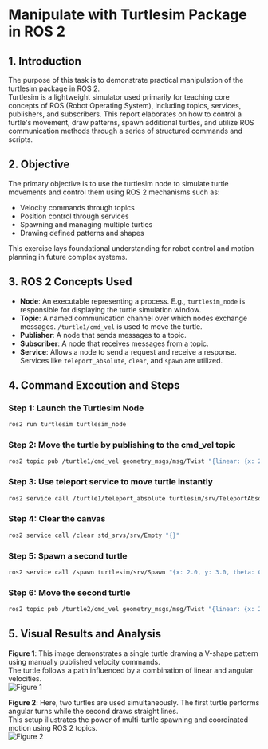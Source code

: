 
#  Manipulate with Turtlesim Package in ROS 2

## 1. Introduction
The purpose of this task is to demonstrate practical manipulation of the turtlesim package in ROS 2.  
Turtlesim is a lightweight simulator used primarily for teaching core concepts of ROS (Robot Operating System), including topics, services, publishers, and subscribers. This report elaborates on how to control a turtle's movement, draw patterns, spawn additional turtles, and utilize ROS communication methods through a series of structured commands and scripts.

## 2. Objective
The primary objective is to use the turtlesim node to simulate turtle movements and control them using ROS 2 mechanisms such as:
- Velocity commands through topics
- Position control through services
- Spawning and managing multiple turtles
- Drawing defined patterns and shapes

This exercise lays foundational understanding for robot control and motion planning in future complex systems.

## 3. ROS 2 Concepts Used
- **Node**: An executable representing a process. E.g., `turtlesim_node` is responsible for displaying the turtle simulation window.
- **Topic**: A named communication channel over which nodes exchange messages. `/turtle1/cmd_vel` is used to move the turtle.
- **Publisher**: A node that sends messages to a topic.
- **Subscriber**: A node that receives messages from a topic.
- **Service**: Allows a node to send a request and receive a response. Services like `teleport_absolute`, `clear`, and `spawn` are utilized.

## 4. Command Execution and Steps

### Step 1: Launch the Turtlesim Node
```bash
ros2 run turtlesim turtlesim_node
```

### Step 2: Move the turtle by publishing to the cmd_vel topic
```bash
ros2 topic pub /turtle1/cmd_vel geometry_msgs/msg/Twist "{linear: {x: 2.0}, angular: {z: 1.0}}"
```

### Step 3: Use teleport service to move turtle instantly
```bash
ros2 service call /turtle1/teleport_absolute turtlesim/srv/TeleportAbsolute "{x: 5.0, y: 5.0, theta: 0.0}"
```

### Step 4: Clear the canvas
```bash
ros2 service call /clear std_srvs/srv/Empty "{}"
```

### Step 5: Spawn a second turtle
```bash
ros2 service call /spawn turtlesim/srv/Spawn "{x: 2.0, y: 3.0, theta: 0.0, name: 'turtle2'}"
```

### Step 6: Move the second turtle
```bash
ros2 topic pub /turtle2/cmd_vel geometry_msgs/msg/Twist "{linear: {x: 2.0}, angular: {z: 0.0}}"
```

## 5. Visual Results and Analysis

**Figure 1**: This image demonstrates a single turtle drawing a V-shape pattern using manually published velocity commands.  
The turtle follows a path influenced by a combination of linear and angular velocities.  
![Figure 1](https://github.com/user-attachments/assets/1e834c97-c562-4cc4-87c3-996f9c636a75)

**Figure 2**: Here, two turtles are used simultaneously. The first turtle performs angular turns while the second draws straight lines.  
This setup illustrates the power of multi-turtle spawning and coordinated motion using ROS 2 topics.  
![Figure 2](https://github.com/user-attachments/assets/c2c019f6-e256-485d-b33e-0e6b6a31604c)
